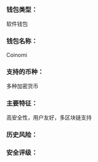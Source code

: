 ### 钱包类型：

软件钱包



### 钱包名称：

Coinomi



### 支持的币种：

多种加密货币



### 主要特征：

高安全性，用户友好，多区块链支持







### 历史风险：



### 安全评级：

























































































































































































































































































































